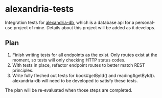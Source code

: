 # alexandria-tests
Integration tests for [alexandria-db](https://github.com/JDSeiler/alexandria-db), which is a database
api for a personal-use project of mine. Details about this project will be added as it develops.

## Plan
1. Finish writing tests for all endpoints as the exist.
   Only routes exist at the moment, so tests will only checking HTTP status codes.
2. With tests in place, refactor endpoint routes to better match REST principles.
3. Write fully fleshed out tests for book#getById() and reading#getById().
   alexandria-db will need to be developed to satisfy these tests.
   
   
The plan will be re-evaluated when those steps are completed.
